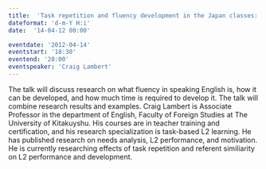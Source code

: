 ```yaml
---
title:  'Task repetition and fluency development in the Japan classes: How much is enough?'
dateformat: 'd-m-Y H:i'
date:  '14-04-12 00:00'

eventdate: '2012-04-14'
eventstart: '18:30'
eventend: '20:00'
eventspeaker: 'Craig Lambert'
---
```


The talk will discuss research on what fluency in speaking English is, how it can be developed, and how much time is required to develop it.  The talk will combine research results and examples.
Craig Lambert is Associate Professor in the department of English, Faculty of Foreign Studies at The University of Kitakuyshu. His courses are in teacher training and certification, and his research specialization is task-based L2 learning. He has published research on needs analysis, L2 performance, and motivation. He is currently researching effects of task repetition and referent similiarity on L2 performance and development. 

